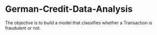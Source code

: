 # German-Credit-Data-Analysis
The objective is to build a model that classifies whether a Transaction is fraudulent or not.
